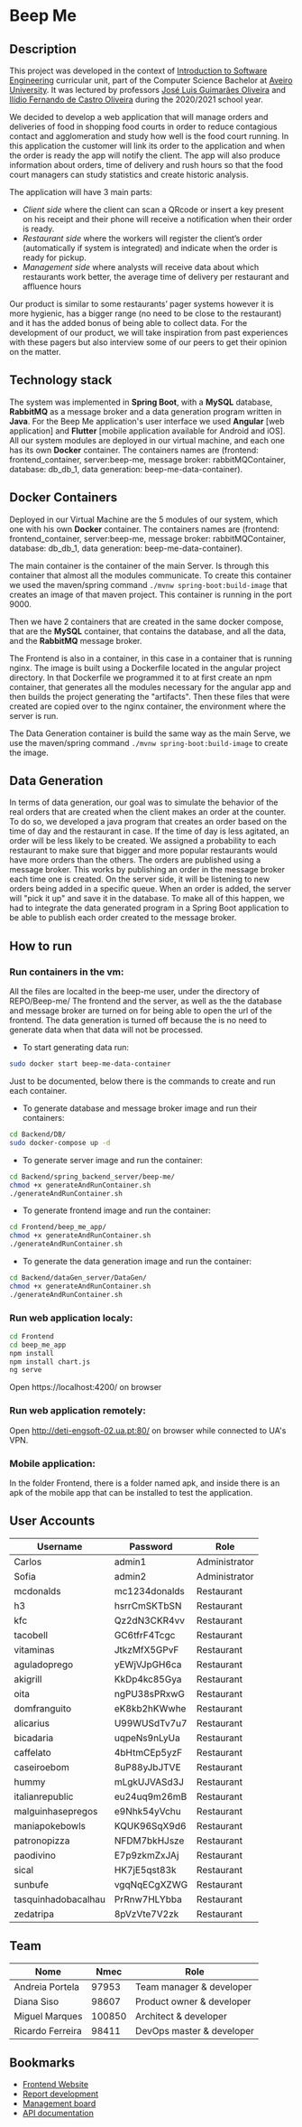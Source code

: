 
# Beep Me

## Description

This project was developed in the context of [Introduction to Software Engineering](https://www.ua.pt/en/uc/12288) curricular unit, part of the Computer Science Bachelor at [Aveiro University](https://www.ua.pt/). It was lectured by professors [José Luis Guimarães Oliveira](https://www.ua.pt/pt/p/10309676) and [Ilídio Fernando de Castro Oliveira](https://www.ua.pt/en/p/10318398) during the 2020/2021 school year.

We decided to develop a web application that will manage orders and deliveries of food in shopping food courts in order to reduce contagious contact and agglomeration and study how well is the food court running. In this application the customer will link its order to the application and when the order is ready the app will notify the client. The app will also produce information about orders, time of delivery and rush hours so that the food court managers can study statistics and create historic analysis.

The application will have 3 main parts:

- _Client side_ where the client can scan a QRcode or insert a key present on his receipt and their phone will receive a notification when their order is ready.
- _Restaurant side_ where the workers will register the client’s order (automatically if system is integrated) and indicate when the order is ready for pickup.
- _Management side_ where analysts will receive data about which restaurants work better, the average time of delivery per restaurant and affluence hours

Our product is similar to some restaurants’ pager systems however it is more hygienic, has a bigger range (no need to be close to the restaurant) and it has the added bonus of being able to collect data.
For the development of our product, we will take inspiration from past experiences with these pagers but also interview some of our peers to get their opinion on the matter.

## Technology stack

The system was implemented in **Spring Boot**, with a **MySQL** database, **RabbitMQ** as a message broker and a data generation program written in **Java**. For the Beep Me application's user interface we used **Angular** [web application] and **Flutter** [mobile application available for Android and iOS]. All our system modules are deployed in our virtual machine, and each one has its own **Docker** container. The containers names are (frontend: frontend_container, server:beep-me, message broker: rabbitMQContainer, database: db_db_1, data generation: beep-me-data-container).

## Docker Containers

Deployed in our Virtual Machine are the 5 modules of our system, which one with his own **Docker** container. The containers names are (frontend: frontend_container, server:beep-me, message broker: rabbitMQContainer, database: db_db_1, data generation: beep-me-data-container).

The main container is the container of the main Server. Is through this container that almost all the modules communicate. To create this container we used the maven/spring command `./mvnw spring-boot:build-image` that creates an image of that maven project. This container is running in the port 9000.

Then we have 2 containers that are created in the same docker compose, that are the **MySQL** container, that contains the database, and all the data, and the **RabbitMQ** message broker.

The Frontend is also in a container, in this case in a container that is running nginx. The image is built using a Dockerfile located in the angular project directory. In that Dockerfile we programmed it to at first create an npm container, that generates all the modules necessary for the angular app and then builds the project generating the "artifacts". Then these files that were created are copied over to the nginx container, the environment where the server is run.

The Data Generation container is build the same way as the main Serve, we use the maven/spring command `./mvnw spring-boot:build-image` to create the image.

## Data Generation

In terms of data generation, our goal was to simulate the behavior of the real orders that are created when the client makes an order at the counter. 
To do so, we developed a java program that creates an order based on the time of day and the restaurant in case. If the time of day is less agitated, an order will be less likely to be created. We assigned a probability to each restaurant to make sure that bigger and more popular restaurants would have more orders than the others. The orders are published using a message broker. 
This works by publishing an order in the message broker each time one is created. On the server side, it will be listening to new orders being added in a specific queue. When an order is added, the server will "pick it up" and save it in the database. To make all of this happen, we had to integrate the data generated program in a Spring Boot application to be able to publish each order created to the message broker.


## How to run

### Run containers in the vm:

All the files are localted in the beep-me user, under the directory of REPO/Beep-me/
The frontend and the server, as well as the the database and message broker are turned on for being able to open the url of the frontend. The data generation is turned off because the is no need to generate data when that data will not be processed. 
- To start generating data run:
```sh
sudo docker start beep-me-data-container
```
Just to be documented, below there is the commands to create and run each container.
- To generate database and message broker image and run their containers:
```sh
cd Backend/DB/
sudo docker-compose up -d
```
- To generate server image and run the container:
```sh
cd Backend/spring_backend_server/beep-me/
chmod +x generateAndRunContainer.sh
./generateAndRunContainer.sh
```
- To generate frontend image and run the container:
```sh
cd Frontend/beep_me_app/
chmod +x generateAndRunContainer.sh
./generateAndRunContainer.sh
```
- To generate the data generation image and run the container:
```sh
cd Backend/dataGen_server/DataGen/
chmod +x generateAndRunContainer.sh
./generateAndRunContainer.sh
```

### Run web application localy:

```sh
cd Frontend
cd beep_me_app
npm install
npm install chart.js
ng serve
```

Open https://localhost:4200/ on browser

### Run web application remotely:

Open http://deti-engsoft-02.ua.pt:80/ on browser while connected to UA's VPN.

### Mobile application:

In the folder Frontend, there is a folder named apk, and inside there is an apk of the mobile app that can be installed to test the application.

## User Accounts

| Username            | Password      | Role          |
| ------------------- | ------------- | ------------- |
| Carlos              | admin1        | Administrator |
| Sofia               | admin2        | Administrator |
| mcdonalds           | mc1234donalds | Restaurant    |
| h3                  | hsrrCmSKTbSN  | Restaurant    |
| kfc                 | Qz2dN3CKR4vv  | Restaurant    |
| tacobell            | GC6tfrF4Tcgc  | Restaurant    |
| vitaminas           | JtkzMfX5GPvF  | Restaurant    |
| aguladoprego        | yEWjVJpGH6ca  | Restaurant    |
| akigrill            | KkDp4kc85Gya  | Restaurant    |
| oita                | ngPU38sPRxwG  | Restaurant    |
| domfranguito        | eK8kb2hKWwhe  | Restaurant    |
| alicarius           | U99WUSdTv7u7  | Restaurant    |
| bicadaria           | uqpeNs9nLyUa  | Restaurant    |
| caffelato           | 4bHtmCEp5yzF  | Restaurant    |
| caseiroebom         | 8uP88yJbJTVE  | Restaurant    |
| hummy               | mLgkUJVASd3J  | Restaurant    |
| italianrepublic     | eu24uq9m26mB  | Restaurant    |
| malguinhasepregos   | e9Nhk54yVchu  | Restaurant    |
| maniapokebowls      | KQUK96SqX9d6  | Restaurant    |
| patronopizza        | NFDM7bkHJsze  | Restaurant    |
| paodivino           | E7p9zkmZxJAj  | Restaurant    |
| sical               | HK7jE5qst83k  | Restaurant    |
| sunbufe             | vgqNqECgXZWG  | Restaurant    |
| tasquinhadobacalhau | PrRnw7HLYbba  | Restaurant    |
| zedatripa           | 8pVzVte7V2zk  | Restaurant    |

## Team

| Nome             | Nmec   | Role |
| ---------------- | ------ | -----|
| Andreia Portela  | 97953  | Team manager & developer|
| Diana Siso       | 98607  | Product owner & developer |
| Miguel Marques   | 100850 | Architect & developer|
| Ricardo Ferreira | 98411  | DevOps master & developer|

## Bookmarks

- [Frontend Website](http://deti-engsoft-02.ua.pt:80)
- [Report development](https://docs.google.com/document/d/1fu4VGWpGIC-uMgZ5bZGCmADkit5x35v22K9q8SeiTM8/edit?usp=sharing)
- [Management board](https://projetoies.atlassian.net/jira/software/projects/IES/boards/1)
- [API documentation](http://deti-engsoft-02.ua.pt:8080/swagger-ui.html#/)

